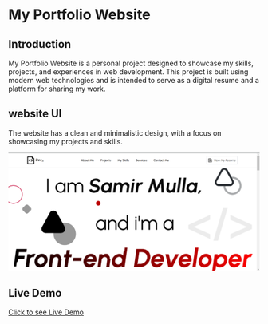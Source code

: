 # My Portfolio Website

## Introduction

My Portfolio Website is a personal project designed to showcase my skills, projects, and experiences in web development. This project is built using modern web technologies and is intended to serve as a digital resume and a platform for sharing my work.

## website UI 
The website has a clean and minimalistic design, with a focus on showcasing my projects and skills.

![website UI](public/portfolio-heroSection.png)

## Live Demo

<u><a href="https://samirmulla-dev.netlify.app/">Click to see Live Demo</a></u>
